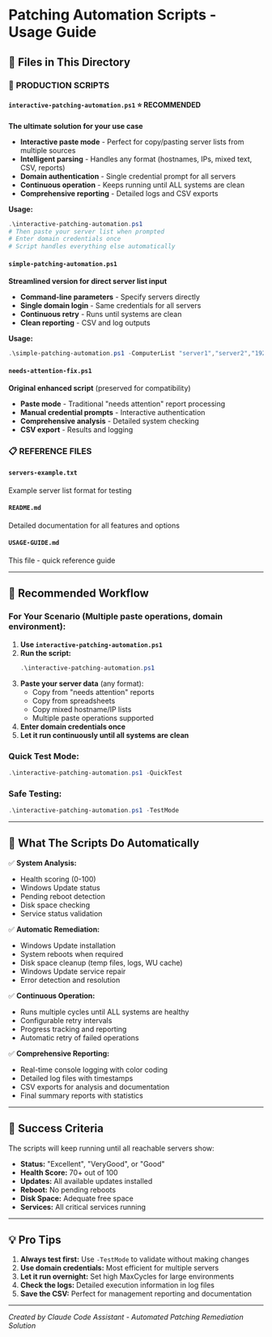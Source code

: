 # Patching Automation Scripts - Usage Guide

## 📁 Files in This Directory

### 🚀 **PRODUCTION SCRIPTS**

#### `interactive-patching-automation.ps1` ⭐ **RECOMMENDED**
**The ultimate solution for your use case**
- **Interactive paste mode** - Perfect for copy/pasting server lists from multiple sources
- **Intelligent parsing** - Handles any format (hostnames, IPs, mixed text, CSV, reports)
- **Domain authentication** - Single credential prompt for all servers
- **Continuous operation** - Keeps running until ALL systems are clean
- **Comprehensive reporting** - Detailed logs and CSV exports

**Usage:**
```powershell
.\interactive-patching-automation.ps1
# Then paste your server list when prompted
# Enter domain credentials once
# Script handles everything else automatically
```

#### `simple-patching-automation.ps1` 
**Streamlined version for direct server list input**
- **Command-line parameters** - Specify servers directly
- **Single domain login** - Same credentials for all servers
- **Continuous retry** - Runs until systems are clean
- **Clean reporting** - CSV and log outputs

**Usage:**
```powershell
.\simple-patching-automation.ps1 -ComputerList "server1","server2","192.168.1.100" -Username "domain\user" -Password "password"
```

#### `needs-attention-fix.ps1`
**Original enhanced script** (preserved for compatibility)
- **Paste mode** - Traditional "needs attention" report processing
- **Manual credential prompts** - Interactive authentication
- **Comprehensive analysis** - Detailed system checking
- **CSV export** - Results and logging

### 📋 **REFERENCE FILES**

#### `servers-example.txt`
Example server list format for testing

#### `README.md` 
Detailed documentation for all features and options

#### `USAGE-GUIDE.md`
This file - quick reference guide

---

## 🎯 **Recommended Workflow**

### For Your Scenario (Multiple paste operations, domain environment):

1. **Use `interactive-patching-automation.ps1`**
2. **Run the script:**
   ```powershell
   .\interactive-patching-automation.ps1
   ```
3. **Paste your server data** (any format):
   - Copy from "needs attention" reports
   - Copy from spreadsheets
   - Copy mixed hostname/IP lists
   - Multiple paste operations supported
4. **Enter domain credentials once**
5. **Let it run continuously until all systems are clean**

### Quick Test Mode:
```powershell
.\interactive-patching-automation.ps1 -QuickTest
```

### Safe Testing:
```powershell  
.\interactive-patching-automation.ps1 -TestMode
```

---

## 🔧 **What The Scripts Do Automatically**

✅ **System Analysis:**
- Health scoring (0-100)
- Windows Update status
- Pending reboot detection
- Disk space checking
- Service status validation

✅ **Automatic Remediation:**
- Windows Update installation
- System reboots when required
- Disk space cleanup (temp files, logs, WU cache)
- Windows Update service repair
- Error detection and resolution

✅ **Continuous Operation:**
- Runs multiple cycles until ALL systems are healthy
- Configurable retry intervals
- Progress tracking and reporting
- Automatic retry of failed operations

✅ **Comprehensive Reporting:**
- Real-time console logging with color coding
- Detailed log files with timestamps
- CSV exports for analysis and documentation
- Final summary reports with statistics

---

## 🎉 **Success Criteria**

The scripts will keep running until all reachable servers show:
- **Status:** "Excellent", "VeryGood", or "Good"
- **Health Score:** 70+ out of 100
- **Updates:** All available updates installed
- **Reboot:** No pending reboots
- **Disk Space:** Adequate free space
- **Services:** All critical services running

---

## 💡 **Pro Tips**

1. **Always test first:** Use `-TestMode` to validate without making changes
2. **Use domain credentials:** Most efficient for multiple servers
3. **Let it run overnight:** Set high MaxCycles for large environments
4. **Check the logs:** Detailed execution information in log files
5. **Save the CSV:** Perfect for management reporting and documentation

---

*Created by Claude Code Assistant - Automated Patching Remediation Solution*